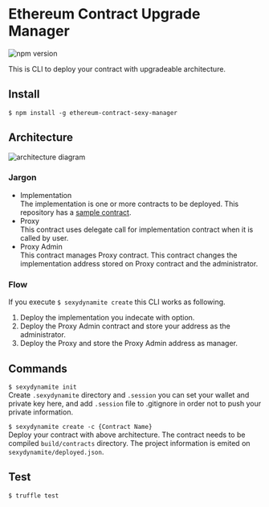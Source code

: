 # Ethereum Contract Upgrade Manager
![npm version](https://badge.fury.io/js/ethereum-contract-sexy-manager.svg)  

This is CLI to deploy your contract with upgradeable architecture.  

## Install
```$ npm install -g ethereum-contract-sexy-manager```
## Architecture
![architecture diagram](./diagram/architecture.png)
### Jargon
- Implementation  
The implementation is one or more contracts to be deployed. This repository has a [sample contract](https://github.com/NoCtrlZ/ethereum-contract-sexy-manager/blob/master/contracts/Sample1.sol).  
- Proxy  
This contract uses delegate call for implementation contract when it is called by user.  
- Proxy Admin  
This contract manages Proxy contract. This contract changes the implementation address stored on Proxy contract and the administrator.
### Flow
If you execute `$ sexydynamite create` this CLI works as following.  
1. Deploy the implementation you indecate with option.  
2. Deploy the Proxy Admin contract and store your address as the administrator.  
3. Deploy the Proxy and store the Proxy Admin address as manager.  

## Commands
```$ sexydynamite init```  
Create `.sexydynamite` directory and `.session` you can set your wallet and private key here, and add `.session` file to .gitignore in order not to push your private information.  

```$ sexydynamite create -c {Contract Name}```  
Deploy your contract with above architecture. The contract needs to be compiled `build/contracts` directory. The project information is emited on `sexydynamite/deployed.json`.

## Test
```$ truffle test```
